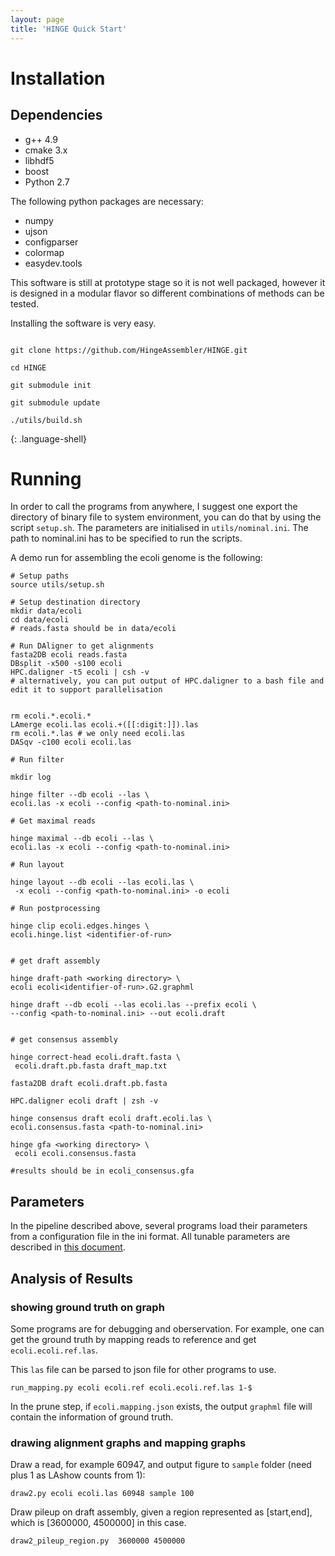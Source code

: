```yaml
---
layout: page
title: 'HINGE Quick Start'
---
```


# Installation

## Dependencies
- g++ 4.9
- cmake 3.x
- libhdf5
- boost
- Python 2.7

The following python packages are necessary:

- numpy
- ujson
- configparser
- colormap
- easydev.tools

This software is still at prototype stage so it is not well packaged, however it is designed in a modular flavor so different combinations of methods can be tested.

Installing the software is very easy.

~~~~~~~~

git clone https://github.com/HingeAssembler/HINGE.git

cd HINGE

git submodule init

git submodule update

./utils/build.sh

~~~~~~~~
{: .language-shell}

# Running

In order to call the programs from anywhere, I suggest one export the directory of binary file to system environment, you can do that by using the script `setup.sh`. The parameters are initialised in `utils/nominal.ini`. The path to nominal.ini has to be specified to run the scripts.

A demo run for assembling the ecoli genome is the following:

~~~~~~~~~ shell
# Setup paths
source utils/setup.sh

# Setup destination directory
mkdir data/ecoli
cd data/ecoli
# reads.fasta should be in data/ecoli

# Run DAligner to get alignments
fasta2DB ecoli reads.fasta
DBsplit -x500 -s100 ecoli     
HPC.daligner -t5 ecoli | csh -v
# alternatively, you can put output of HPC.daligner to a bash file and edit it to support parallelisation


rm ecoli.*.ecoli.*
LAmerge ecoli.las ecoli.+([[:digit:]]).las
rm ecoli.*.las # we only need ecoli.las
DASqv -c100 ecoli ecoli.las

# Run filter

mkdir log

hinge filter --db ecoli --las \
ecoli.las -x ecoli --config <path-to-nominal.ini>

# Get maximal reads

hinge maximal --db ecoli --las \
ecoli.las -x ecoli --config <path-to-nominal.ini>

# Run layout

hinge layout --db ecoli --las ecoli.las \
 -x ecoli --config <path-to-nominal.ini> -o ecoli

# Run postprocessing

hinge clip ecoli.edges.hinges \
ecoli.hinge.list <identifier-of-run>


# get draft assembly

hinge draft-path <working directory> \
ecoli ecoli<identifier-of-run>.G2.graphml

hinge draft --db ecoli --las ecoli.las --prefix ecoli \
--config <path-to-nominal.ini> --out ecoli.draft


# get consensus assembly

hinge correct-head ecoli.draft.fasta \
 ecoli.draft.pb.fasta draft_map.txt

fasta2DB draft ecoli.draft.pb.fasta

HPC.daligner ecoli draft | zsh -v  

hinge consensus draft ecoli draft.ecoli.las \
ecoli.consensus.fasta <path-to-nominal.ini>

hinge gfa <working directory> \
 ecoli ecoli.consensus.fasta

#results should be in ecoli_consensus.gfa
~~~~~~~~~

## Parameters

In the pipeline described above, several programs load their parameters from a configuration file in the ini format.  All tunable parameters are described in [this document](/index2parameter_description/).

## Analysis of Results

### showing ground truth on graph
Some programs are for debugging and oberservation. For example, one can get the ground truth by mapping reads to reference and get `ecoli.ecoli.ref.las`.

This `las` file can be parsed to json file for other programs to use.

~~~~~~~~~
run_mapping.py ecoli ecoli.ref ecoli.ecoli.ref.las 1-$
~~~~~~~~~

In the prune step, if `ecoli.mapping.json` exists, the output `graphml` file will contain the information of ground truth.

### drawing alignment graphs and mapping graphs
Draw a read, for example 60947, and output figure to `sample` folder (need plus 1 as LAshow counts from 1):

~~~~~~~~~
draw2.py ecoli ecoli.las 60948 sample 100
~~~~~~~~~

Draw pileup on draft assembly, given a region represented as [start,end], which
is [3600000, 4500000] in this case.

~~~~~~~~~
draw2_pileup_region.py  3600000 4500000
~~~~~~~~~
